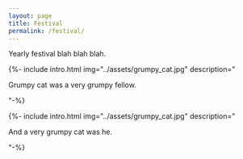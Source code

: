 ```yaml
---
layout: page
title: Festival
permalink: /festival/
---
```


Yearly festival blah blah blah.

{%- include intro.html img="../assets/grumpy_cat.jpg" description="
  <p>Grumpy cat was a very grumpy fellow.</p>
"-%}

{%- include intro.html img="../assets/grumpy_cat.jpg" description="
  <p>And a very grumpy cat was he.</p>
"-%}